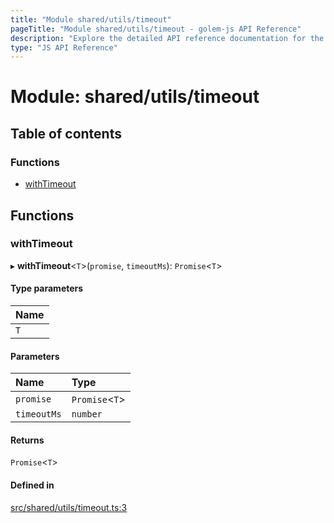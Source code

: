 ```yaml
---
title: "Module shared/utils/timeout"
pageTitle: "Module shared/utils/timeout - golem-js API Reference"
description: "Explore the detailed API reference documentation for the Module shared/utils/timeout within the golem-js SDK for the Golem Network."
type: "JS API Reference"
---
```

# Module: shared/utils/timeout

## Table of contents

### Functions

- [withTimeout](shared_utils_timeout#withtimeout)

## Functions

### withTimeout

▸ **withTimeout**\<`T`\>(`promise`, `timeoutMs`): `Promise`\<`T`\>

#### Type parameters

| Name |
| :------ |
| `T` |

#### Parameters

| Name | Type |
| :------ | :------ |
| `promise` | `Promise`\<`T`\> |
| `timeoutMs` | `number` |

#### Returns

`Promise`\<`T`\>

#### Defined in

[src/shared/utils/timeout.ts:3](https://github.com/golemfactory/golem-js/blob/ed1cf1df/src/shared/utils/timeout.ts#L3)
